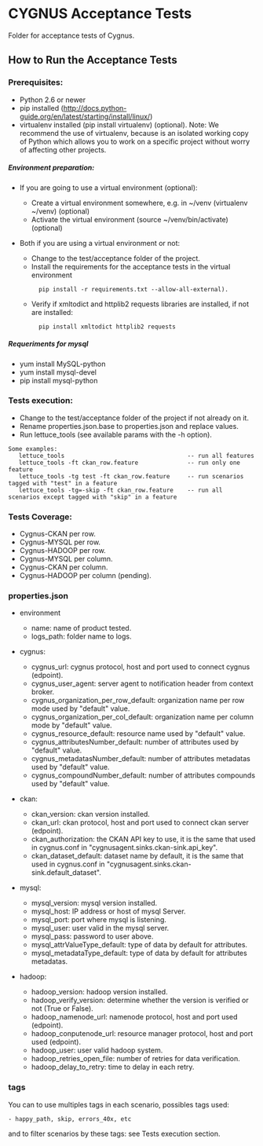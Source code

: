 # CYGNUS Acceptance Tests

Folder for acceptance tests of Cygnus.

## How to Run the Acceptance Tests

### Prerequisites:

- Python 2.6 or newer
- pip installed (http://docs.python-guide.org/en/latest/starting/install/linux/)
- virtualenv installed (pip install virtualenv) (optional).
Note: We recommend the use of virtualenv, because is an isolated working copy of Python which allows you to work on a specific project without worry of affecting other projects.

##### Environment preparation:

- If you are going to use a virtual environment (optional):
 
  * Create a virtual environment somewhere, e.g. in ~/venv (virtualenv ~/venv) (optional)
  * Activate the virtual environment (source ~/venv/bin/activate) (optional)
   
- Both if you are using a virtual environment or not:
 
  * Change to the test/acceptance folder of the project.
  * Install the requirements for the acceptance tests in the virtual environment 
    ```
      pip install -r requirements.txt --allow-all-external).
    ```  
  * Verify if  xmltodict and httplib2 requests libraries are installed, if not are installed:
    ``` 
      pip install xmltodict httplib2 requests
    ```  

##### Requeriments for mysql

-  yum install MySQL-python
-  yum install mysql-devel
-  pip install mysql-python

### Tests execution:

- Change to the test/acceptance folder of the project if not already on it.
- Rename properties.json.base to properties.json and replace values.
- Run lettuce_tools (see available params with the -h option).

```
Some examples:
   lettuce_tools                                   -- run all features
   lettuce_tools -ft ckan_row.feature              -- run only one feature
   lettuce_tools -tg test -ft ckan_row.feature     -- run scenarios tagged with "test" in a feature
   lettuce_tools -tg=-skip -ft ckan_row.feature    -- run all scenarios except tagged with "skip" in a feature
```

### Tests Coverage:

- Cygnus-CKAN per row.
- Cygnus-MYSQL per row.
- Cygnus-HADOOP per row.
- Cygnus-MYSQL per column.
- Cygnus-CKAN per column.
- Cygnus-HADOOP per column (pending).

### properties.json
- environment
    * name: name of product tested.
    * logs_path: folder name to logs.

- cygnus:
    * cygnus_url: cygnus protocol, host and port used to connect cygnus (edpoint).
    * cygnus_user_agent: server agent to notification header from context broker.
    * cygnus_organization_per_row_default: organization name per row mode used by "default" value.
    * cygnus_organization_per_col_default: organization name per column mode by "default" value.
    * cygnus_resource_default: resource name used by "default" value.
    * cygnus_attributesNumber_default: number of attributes used by "default" value.
    * cygnus_metadatasNumber_default: number of attributes metadatas used by "default" value.
    * cygnus_compoundNumber_default: number of attributes compounds used by "default" value.
    
- ckan:
    * ckan_version: ckan version installed.
    * ckan_url:  ckan protocol, host and port used to connect ckan server (edpoint).
    * ckan_authorization: the CKAN API key to use, it is the same that used in cygnus.conf in "cygnusagent.sinks.ckan-sink.api_key".
    * ckan_dataset_default: dataset name by default, it is the same that used in cygnus.conf in "cygnusagent.sinks.ckan-sink.default_dataset".

- mysql:
    * mysql_version: mysql version installed.
    * mysql_host: IP address or host of mysql Server.
    * mysql_port: port where mysql is listening.
    * mysql_user: user valid in the mysql server.
    * mysql_pass: password to user above.
    * mysql_attrValueType_default:  type of data by default for attributes.
    * mysql_metadataType_default: type of data by default for attributes metadatas.

-  hadoop:
    * hadoop_version: hadoop version installed.
    * hadoop_verify_version: determine whether the version is verified or not (True or False).
    * hadoop_namenode_url: namenode protocol, host and port used (edpoint).
    * hadoop_conputenode_url: resource manager protocol, host and port used (edpoint).
    * hadoop_user: user valid hadoop system.
    * hadoop_retries_open_file: number of retries for data verification.
    * hadoop_delay_to_retry: time to delay in each retry.

### tags

You can to use multiples tags in each scenario, possibles tags used:

    - happy_path, skip, errors_40x, etc

and to filter scenarios by these tags: see Tests execution section.



